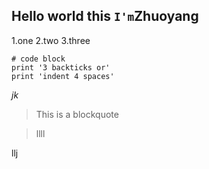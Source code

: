 Hello world
this
`I'm`Zhuoyang
---
1.one
2.two
3.three
```
# code block
print '3 backticks or'
print 'indent 4 spaces'
```

*jk*

>This is a blockquote

>llll

llj

